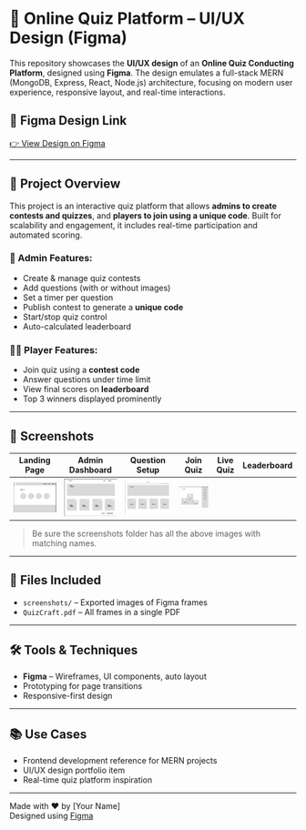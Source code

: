 # 🧠 Online Quiz Platform – UI/UX Design (Figma)

This repository showcases the **UI/UX design** of an **Online Quiz Conducting Platform**, designed using **Figma**. The design emulates a full-stack MERN (MongoDB, Express, React, Node.js) architecture, focusing on modern user experience, responsive layout, and real-time interactions.

## 🔗 Figma Design Link
[👉 View Design on Figma](https://www.figma.com/design/jJdcxkUbm5AtgyBcTWCdi5/MernStack?node-id=0-1&t=pPgSebDlx8ykZ2nL-1)

---

## 🧩 Project Overview

This project is an interactive quiz platform that allows **admins to create contests and quizzes**, and **players to join using a unique code**. Built for scalability and engagement, it includes real-time participation and automated scoring.

### 👤 Admin Features:
- Create & manage quiz contests
- Add questions (with or without images)
- Set a timer per question
- Publish contest to generate a **unique code**
- Start/stop quiz control
- Auto-calculated leaderboard

### 🙋‍♂️ Player Features:
- Join quiz using a **contest code**
- Answer questions under time limit
- View final scores on **leaderboard**
- Top 3 winners displayed prominently

---

## 📸 Screenshots

| Landing Page | Admin Dashboard | Question Setup | Join Quiz | Live Quiz | Leaderboard |
|--------------|------------------|----------------|-----------|-----------|-------------|
| ![Landing](screenshots/landing.png) | ![Create Quiz](screenshots/create-quiz.png)  | ![Quiz](screenshots/live-quiz.png) | ![Leaderboard](screenshots/leaderboard.png) |

> Be sure the screenshots folder has all the above images with matching names.

---

## 📁 Files Included
- `screenshots/` – Exported images of Figma frames
- `QuizCraft.pdf` – All frames in a single PDF

---

## 🛠️ Tools & Techniques
- **Figma** – Wireframes, UI components, auto layout
- Prototyping for page transitions
- Responsive-first design

---

## 📚 Use Cases
- Frontend development reference for MERN projects
- UI/UX design portfolio item
- Real-time quiz platform inspiration

---

Made with ❤️ by [Your Name]  
Designed using [Figma](https://www.figma.com)
